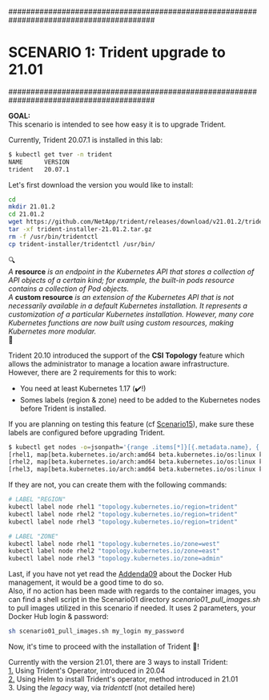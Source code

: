 #########################################################################################
# SCENARIO 1: Trident upgrade to 21.01
#########################################################################################

**GOAL:**  
This scenario is intended to see how easy it is to upgrade Trident.

Currently, Trident 20.07.1 is installed in this lab:

```bash
$ kubectl get tver -n trident
NAME      VERSION
trident   20.07.1
```

Let's first download the version you would like to install:

```bash
cd
mkdir 21.01.2
cd 21.01.2
wget https://github.com/NetApp/trident/releases/download/v21.01.2/trident-installer-21.01.2.tar.gz
tar -xf trident-installer-21.01.2.tar.gz
rm -f /usr/bin/tridentctl
cp trident-installer/tridentctl /usr/bin/
```

:mag:  
*A* **resource** *is an endpoint in the Kubernetes API that stores a collection of API objects of a certain kind; for example, the built-in pods resource contains a collection of Pod objects.*  
*A* **custom resource** *is an extension of the Kubernetes API that is not necessarily available in a default Kubernetes installation. It represents a customization of a particular Kubernetes installation. However, many core Kubernetes functions are now built using custom resources, making Kubernetes more modular.*  
:mag_right:  

Trident 20.10 introduced the support of the **CSI Topology** feature which allows the administrator to manage a location aware infrastructure.  
However, there are 2 requirements for this to work:

- You need at least Kubernetes 1.17 (:heavy_check_mark:!)  
- Somes labels (region & zone) need to be added to the Kubernetes nodes before Trident is installed.

If you are planning on testing this feature (cf [Scenario15](../Scenario15)), make sure these labels are configured before upgrading Trident.  

```bash
$ kubectl get nodes -o=jsonpath='{range .items[*]}[{.metadata.name}, {.metadata.labels}]{"\n"}{end}' | grep "topology.kubernetes.io"
[rhel1, map[beta.kubernetes.io/arch:amd64 beta.kubernetes.io/os:linux kubernetes.io/arch:amd64 kubernetes.io/hostname:rhel1 kubernetes.io/os:linux topology.kubernetes.io/region:trident topology.kubernetes.io/zone:west]]
[rhel2, map[beta.kubernetes.io/arch:amd64 beta.kubernetes.io/os:linux kubernetes.io/arch:amd64 kubernetes.io/hostname:rhel2 kubernetes.io/os:linux topology.kubernetes.io/region:trident topology.kubernetes.io/zone:east]]
[rhel3, map[beta.kubernetes.io/arch:amd64 beta.kubernetes.io/os:linux kubernetes.io/arch:amd64 kubernetes.io/hostname:rhel3 kubernetes.io/os:linux node-role.kubernetes.io/master: topology.kubernetes.io/region:trident topology.kubernetes.io/zone:admin]]
```

If they are not, you can create them with the following commands:

```bash
# LABEL "REGION"
kubectl label node rhel1 "topology.kubernetes.io/region=trident"
kubectl label node rhel2 "topology.kubernetes.io/region=trident"
kubectl label node rhel3 "topology.kubernetes.io/region=trident"

# LABEL "ZONE"
kubectl label node rhel1 "topology.kubernetes.io/zone=west"
kubectl label node rhel2 "topology.kubernetes.io/zone=east"
kubectl label node rhel3 "topology.kubernetes.io/zone=admin"
```

Last, if you have not yet read the [Addenda09](../../Addendum/Addenda09) about the Docker Hub management, it would be a good time to do so.  
Also, if no action has been made with regards to the container images, you can find a shell script in the Scenario01 directory _scenario01_pull_images.sh_ to pull images utilized in this scenario if needed. It uses 2 parameters, your Docker Hub login & password:

```bash
sh scenario01_pull_images.sh my_login my_password
```

Now, it's time to proceed with the installation of Trident :trident:!  

Currently with the version 21.01, there are 3 ways to install Trident:  
[1.](1_Operator) Using Trident's Operator, introduced in 20.04  
[2.](2_Helm) Using Helm to install Trident's operator, method introduced in 21.01  
3. Using the _legacy_ way, via _tridentctl_  (not detailed here)
